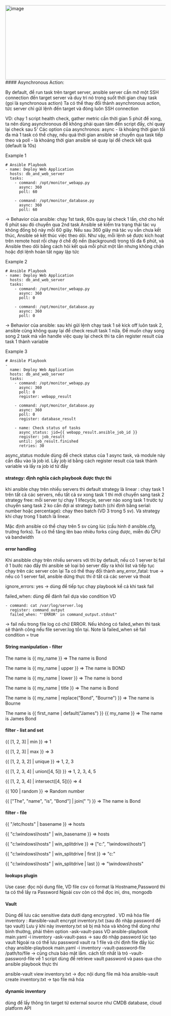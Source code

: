 <img width="1110" height="233" alt="image" src="https://github.com/user-attachments/assets/fb04904f-8dce-4f93-9201-f66318a18595" />#### Asynchronous Action:

By default, để run task trên target server, ansible server cần mở một SSH connection đến target server và duy trì nó trong suốt thời gian chạy task (gọi là synchronous action)
Ta có thể thay đổi thành asynchronous action, tức server chỉ gửi lệnh đến target và đóng luôn SSH connection

VD: chạy 1 script health check, gather metric cần thời gian 5 phút để xong, ta nên dùng asynchronous để không phải quan tâm đến script đấy, chỉ quay lại check sau 5'
Các option của asynchronos: async - là khoảng thời gian tối đa mà 1 task có thể chạy, nếu quá thời gian ansible sẽ chuyển qua task tiếp theo và poll - là khoảng thời gian ansible sẽ quay lại để check kết quả (default là 10s)

Example 1
```
# Ansible Playbook
- name: Deploy Web Application
  hosts: db_and_web_server
  tasks:
    - command: /opt/monitor_webapp.py
      async: 360
      poll: 60

    - command: /opt/monitor_database.py
      async: 360
      poll: 60
```
-> Behavior của ansible: chạy 1st task, 60s quay lại check 1 lần, chờ cho hết 6 phút sau đó chuyển qua 2nd task
 Ansible sẽ kiểm tra trạng thái tác vụ không đồng bộ này mỗi 60 giây. Nếu sau 360 giây mà tác vụ vẫn chưa kết thúc, Ansible sẽ kết thúc việc theo dõi.
 Như vậy, mỗi lệnh sẽ được kích hoạt trên remote host rồi chạy ở chế độ nền (background) trong tối đa 6 phút, và Ansible theo dõi bằng cách hỏi kết quả mỗi phút một lần nhưng không chặn hoặc đợi lệnh hoàn tất ngay lập tức

Example 2
```
# Ansible Playbook
- name: Deploy Web Application
  hosts: db_and_web_server
  tasks:
    - command: /opt/monitor_webapp.py
      async: 360
      poll: 0

    - command: /opt/monitor_database.py
      async: 360
      poll: 0
```
-> Behavior của ansible: sau khi gửi lệnh chạy task 1 sẽ kick off luôn task 2, ansible cũng không quay lại để check result task 1 nữa. Để muốn chạy song song 2 task mà vẫn handle việc quay lại check thì ta cần register result của task 1 thành variable

Example 3
```
# Ansible Playbook
-
  name: Deploy Web Application
  hosts: db_and_web_server
  tasks:
    - command: /opt/monitor_webapp.py
      async: 360
      poll: 0
      register: webapp_result

    - command: /opt/monitor_database.py
      async: 360
      poll: 0
      register: database_result

    - name: Check status of tasks
      async_status: jid={{ webapp_result.ansible_job_id }}
      register: job_result
      until: job_result.finished
      retries: 30
```
async_status module dùng để check status của 1 async task, và module này cần đầu vào là job id. Lấy job id bằng cách register result của task thành variable và lấy ra job id từ đấy
     

#### strategy: định nghĩa cách playbook được thực thi
khi ansible chạy trên nhiều servers thì default strategy là linear : chạy task 1 trên tất cả các servers, nếu tất cả sv xong task 1 thì mới chuyển sang task 2
strategy free: mỗi server tự chạy 1 lifecycle, server nào xong task 1 trước tự chuyển sang task 2 ko cần đợi ai
strategy batch (chỉ định bằng serial: number hoặc percentage): chạy theo batch (VD 3 trong 5 sv). Và strategy khi chạy trong 1 batch là linear. 

Mặc định ansible có thể chạy trên 5 sv cùng lúc (cấu hình ở ansible.cfg, trường forks). Ta có thể tăng lên bao nhiêu forks cũng được, miễn đủ CPU và bandwidth


#### error handling
Khi ansibble chạy trên nhiều servers với thì by default, nếu có 1 server bị fail ở 1 bước nào đấy thì ansible sẽ loại bỏ server đấy ra khỏi list và tiếp tục chạy trên các server còn lại
Ta có thể thay đổi thành any_error_fatal: true -> nếu có 1 server fail, ansible dừng thực thi ở tất cả các server và thoát

ignore_errors: yes -> dùng để tiếp tục chạy playbook kể cả khi task fail

failed_when: dùng để đánh fail dựa vào condition
VD
```
- command: cat /var/log/server.log
  register: command_output
  failed_when: "'ERROR' in command_output.stdout"
```
-> fail nếu trong file log có chữ ERROR. Nếu không có failed_when thì task sẽ thành công nếu file server.log tồn tại. Note là failed_when sẽ fail condition = true

#### String manipulation - filter
The name is {{ my_name }} => The name is Bond

The name is {{ my_name | upper }} => The name is BOND

The name is {{ my_name | lower }} => The name is bond

The name is {{ my_name | title }} => The name is Bond

The name is {{ my_name | replace("Bond", "Bourne") }} => The name is Bourne

The name is {{ first_name | default("James") }} {{ my_name }} => The name is James Bond

#### filter - list and set 
{{ [1, 2, 3] | min }}                 => 1

{{ [1, 2, 3] | max }}                 => 3

{{ [1, 2, 3, 2] | unique }}           => 1, 2, 3

{{ [1, 2, 3, 4] | union([4, 5]) }}    => 1, 2, 3, 4, 5

{{ [1, 2, 3, 4] | intersect([4, 5])}} => 4

{{ 100 | random }}                    => Random number

{{ ["The", "name", "is", "Bond"] | join(" ") }} => The name is Bond

#### filter - file

{{ "/etc/hosts" | basename }}                           => hosts

{{ "c:\windows\hosts" | win_basename }}                 => hosts

{{ "c:\windows\hosts" | win_splitdrive }}               => ["c:", "\windows\hosts"]

{{ "c:\windows\hosts" | win_splitdrive | first }}       => "c:"

{{ "c:\windows\hosts" | win_splitdrive | last }}        => "\windows\hosts"

#### lookups plugin
Use case: đọc nội dung file, VD file csv có format là Hostname,Password thì ta có thể lấy ra Password
Ngoài csv còn có thể đọc ini, dns, mongodb



#### Vault
Dùng để lưu các sensitive data dưới dạng encrypted . VD mã hóa file inventory : #ansible-vault encrypt inventory.txt (sau đó nhập password để tạo vault)
Lưu ý khi này inventory.txt sẽ bị mã hóa và không thể dùng như bình thường, phải thêm option -ask-vault-pass
VD ansible-playbook main.yaml -i inventory -ask-vault-pass -> sau đó nhập password lúc tạo vault
Ngoài ra có thể lưu password vault ra 1 file và chỉ định file đấy lúc chạy
ansible-playbook main.yaml -i inventory -vault-password-file /path/to/file -> cũng chưa bảo mật lắm.
cách tốt nhất là trỏ -vault-password-file về 1 script dùng để retrieve vault password và pass qua cho ansible playbook thực thi

ansible-vault view inventory.txt -> đọc nội dung file mã hóa
ansible-vault create inventory.txt -> tạo file mã hóa

#### dynamic inventory
dùng để lấy thông tin target từ external source như CMDB database, cloud platform API
